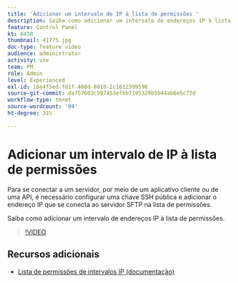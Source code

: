 ```yaml
---
title: 'Adicionar um intervalo de IP à lista de permissões '
description: Saiba como adicionar um intervalo de endereços IP à lista de permissões.
feature: Control Panel
kt: 6430
thumbnail: 41775.jpg
doc-type: feature video
audience: administrator
activity: use
team: PM
role: Admin
level: Experienced
exl-id: 16e4f5ed-fd1f-400d-8010-2c1612399596
source-git-commit: da757603c597453ef6b7195329b5b44ab6e5c77d
workflow-type: tm+mt
source-wordcount: '94'
ht-degree: 31%

---
```


# Adicionar um intervalo de IP à lista de permissões

Para se conectar a um servidor, por meio de um aplicativo cliente ou de uma API, é necessário configurar uma chave SSH pública e adicionar o endereço IP que se conecta ao servidor SFTP na lista de permissões.

Saiba como adicionar um intervalo de endereços IP à lista de permissões.

>[!VIDEO](https://video.tv.adobe.com/v/41775?quality=12)

## Recursos adicionais

* [Lista de permissões de intervalos IP (documentação)](https://experienceleague.adobe.com/docs/control-panel/using/sftp-management/ip-range-allow-listing.html?lang=pt-BR)
